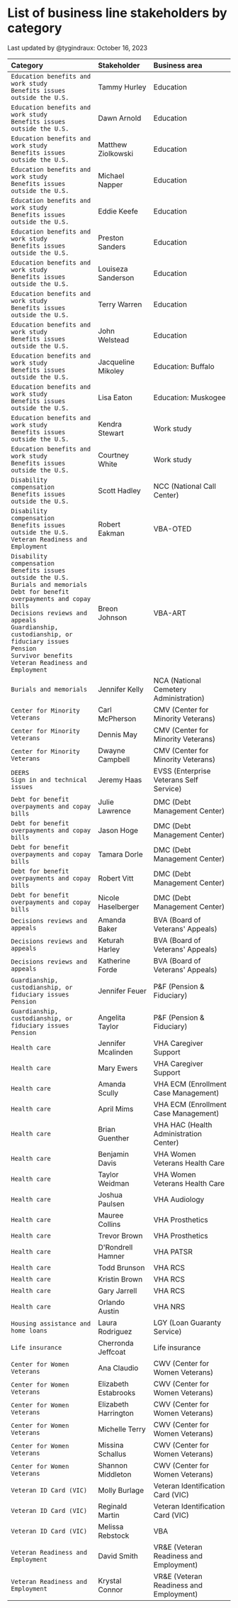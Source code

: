 # List of business line stakeholders by category

Last updated by @tygindraux: October 16, 2023

|Category|Stakeholder|Business area|
|:--|:--|:--|
|`Education benefits and work study` <br> `Benefits issues outside the U.S.`|Tammy Hurley|Education|
|`Education benefits and work study` <br> `Benefits issues outside the U.S.`|Dawn Arnold|Education|
|`Education benefits and work study` <br> `Benefits issues outside the U.S.`|Matthew Ziolkowski|Education|
|`Education benefits and work study` <br> `Benefits issues outside the U.S.`|Michael Napper|Education|
|`Education benefits and work study` <br> `Benefits issues outside the U.S.`|Eddie Keefe|Education|
|`Education benefits and work study` <br> `Benefits issues outside the U.S.`|Preston Sanders|Education|
|`Education benefits and work study` <br> `Benefits issues outside the U.S.`|Louiseza Sanderson|Education|
|`Education benefits and work study` <br> `Benefits issues outside the U.S.`|Terry Warren|Education|
|`Education benefits and work study` <br> `Benefits issues outside the U.S.`|John Welstead|Education|
|`Education benefits and work study` <br> `Benefits issues outside the U.S.`|Jacqueline Mikoley|Education: Buffalo|
|`Education benefits and work study` <br> `Benefits issues outside the U.S.`|Lisa Eaton|Education: Muskogee|
|`Education benefits and work study` <br> `Benefits issues outside the U.S.`|Kendra Stewart|Work study|
|`Education benefits and work study` <br> `Benefits issues outside the U.S.`|Courtney White|Work study|
|`Disability compensation` <br> `Benefits issues outside the U.S.`|Scott Hadley|NCC (National Call Center)|
|`Disability compensation` <br> `Benefits issues outside the U.S.` <br> `Veteran Readiness and Employment`|Robert Eakman|VBA-OTED|
|`Disability compensation` <br> `Benefits issues outside the U.S.` <br> `Burials and memorials` <br> `Debt for benefit overpayments and copay bills` <br> `Decisions reviews and appeals` <br> `Guardianship, custodianship, or fiduciary issues` <br> `Pension` <br> `Survivor benefits` <br> `Veteran Readiness and Employment`|Breon Johnson|VBA-ART|
|`Burials and memorials`|Jennifer Kelly|NCA (National Cemetery Administration)|
|`Center for Minority  Veterans`|Carl McPherson|CMV (Center for Minority Veterans)|
|`Center for Minority  Veterans`|Dennis May|CMV (Center for Minority Veterans)|
|`Center for Minority  Veterans`|Dwayne Campbell|CMV (Center for Minority Veterans)|
|`DEERS` <br> `Sign in and technical issues`|Jeremy Haas|EVSS (Enterprise Veterans Self Service)|
|`Debt for benefit overpayments and copay bills`|Julie Lawrence|DMC (Debt Management Center)|
|`Debt for benefit overpayments and copay bills`|Jason Hoge|DMC (Debt Management Center)|
|`Debt for benefit overpayments and copay bills`|Tamara Dorle|DMC (Debt Management Center)|
|`Debt for benefit overpayments and copay bills`|Robert Vitt|DMC (Debt Management Center)|
|`Debt for benefit overpayments and copay bills`|Nicole Haselberger|DMC (Debt Management Center)|
|`Decisions reviews and appeals`|Amanda Baker|BVA (Board of Veterans' Appeals)|
|`Decisions reviews and appeals`|Keturah Harley|BVA (Board of Veterans' Appeals)|
|`Decisions reviews and appeals`|Katherine Forde|BVA (Board of Veterans' Appeals)|
|`Guardianship, custodianship, or fiduciary issues` <br> `Pension`|Jennifer Feuer|P&F (Pension & Fiduciary)|
|`Guardianship, custodianship, or fiduciary issues` <br> `Pension`|Angelita Taylor|P&F (Pension & Fiduciary)|
|`Health care`|Jennifer Mcalinden|VHA Caregiver Support|
|`Health care`|Mary Ewers|VHA Caregiver Support|
|`Health care`|Amanda Scully|VHA ECM (Enrollment Case Management)|
|`Health care`|April Mims|VHA ECM (Enrollment Case Management)|
|`Health care`|Brian Guenther|VHA HAC (Health Administration Center)|
|`Health care`|Benjamin Davis|VHA Women Veterans Health Care|
|`Health care`|Taylor Weidman|VHA Women Veterans Health Care|
|`Health care`|Joshua Paulsen|VHA Audiology|
|`Health care`|Mauree Collins|VHA Prosthetics|
|`Health care`|Trevor Brown|VHA Prosthetics|
|`Health care`|D'Rondrell Hamner|VHA PATSR|
|`Health care`|Todd Brunson|VHA RCS|
|`Health care`|Kristin Brown|VHA RCS|
|`Health care`|Gary Jarrell|VHA RCS|
|`Health care`|Orlando Austin|VHA NRS|
|`Housing assistance and home loans`|Laura Rodriguez|LGY (Loan Guaranty Service)|
|`Life insurance`|Cherronda Jeffcoat|Life insurance|
|`Center for Women Veterans`|Ana Claudio|CWV (Center for Women Veterans)|
|`Center for Women Veterans`|Elizabeth Estabrooks|CWV (Center for Women Veterans)|
|`Center for Women Veterans`|Elizabeth Harrington|CWV (Center for Women Veterans)|
|`Center for Women Veterans`|Michelle Terry|CWV (Center for Women Veterans)|
|`Center for Women Veterans`|Missina Schallus|CWV (Center for Women Veterans)|
|`Center for Women Veterans`|Shannon Middleton|CWV (Center for Women Veterans)|
|`Veteran ID Card (VIC)`|Molly Burlage|Veteran Identification Card (VIC)|
|`Veteran ID Card (VIC)`|Reginald Martin|Veteran Identification Card (VIC)|
|`Veteran ID Card (VIC)`|Melissa Rebstock|VBA|
|`Veteran Readiness and Employment`|David Smith|VR&E (Veteran Readiness and Employment)|
|`Veteran Readiness and Employment`|Krystal Connor|VR&E (Veteran Readiness and Employment)|

